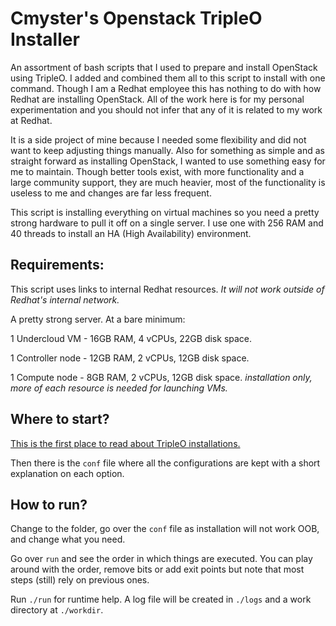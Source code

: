 # Cmyster's Openstack TripleO Installer

An assortment of bash scripts that I used to prepare and install OpenStack 
using TripleO. I added and combined them all to this script to install with 
one command. Though I am a Redhat employee this has nothing to do with how 
Redhat are installing OpenStack. All of the work here is for my personal 
experimentation and you should not infer that any of it is related to my work 
at Redhat.

It is a side project of mine because I needed some flexibility and did not 
want to keep adjusting things manually. Also for something as simple and as 
straight forward as installing OpenStack, I wanted to use something easy for 
me to maintain. Though better tools exist, with more functionality and a 
large community support, they are much heavier, most of the functionality is 
useless to me and changes are far less frequent.

This script is installing everything on virtual machines so you need a pretty
strong hardware to pull it off on a single server. I use one with 256 RAM and
40 threads to install an HA (High Availability) environment.

## Requirements:
This script uses links to internal Redhat resources. *It will not
work outside of Redhat's internal network.*

A pretty strong server. At a bare minimum:

1 Undercloud VM    - 16GB RAM, 4 vCPUs, 22GB disk space.

1 Controller node - 12GB RAM, 2 vCPUs, 12GB disk space.

1 Compute node     -  8GB RAM, 2 vCPUs, 12GB disk space.  _installation only,
more of each resource is needed for launching VMs._

## Where to start?

[This is the first place to read about TripleO installations.](http://docs.openstack.org/developer/tripleo-docs/)

Then there is the `conf` file where all the configurations are kept with a
short explanation on each option.

## How to run?

Change to the folder, go over the `conf` file as installation will not work 
OOB, and change what you need.

Go over `run` and see the order in which things are executed. You can play
around with the order, remove bits or add exit points but note that most
steps (still) rely on previous ones.

Run `./run` for runtime help. A log file will be created in `./logs` and a
work directory at `./workdir`.
